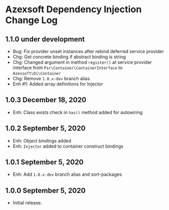 Azexsoft Dependency Injection Change Log
========================================

1.1.0 under development
-----------------------

- Bug: Fix provider unset instances after rebind deferred service provider
- Chg: Get concrete binding if abstract binding is string
- Chg: Changed argument in method `register()` at service provider interface from `Psr\Container\ContainerInterface` to `Azexsoft\Di\Container`
- Chg: Remove `1.0.x-dev` branch alias
- Enh #1: Added array definitions for Injector

1.0.3 December 18, 2020
-----------------------

- Enh: Class exists check in `has()` method added for autowiring

1.0.2 September 5, 2020
-----------------------

- Enh: Object bindings added
- Enh: `Injector` added to container construct bindings

1.0.1 September 5, 2020
-----------------------

- Enh: Add `1.0.x-dev` branch alias and sort-packages

1.0.0 September 5, 2020
-----------------------

- Initial release.
